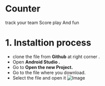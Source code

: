 # Counter
track your team Score play And fun

# 1. Instaltion process 
- clone the file from **Github** at right corner .
- Open **Android Studio .**
- Go to **Open the new Project.**
- Go to the file where you download.
- Select the file and open it 
![Image](C:\Users\tanwa\Documents/medley/resources/S12gRUbO7_BJ4c08WuQ.PNG)


